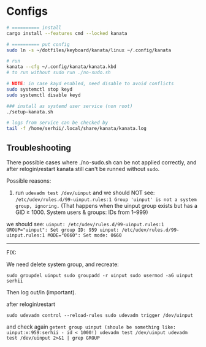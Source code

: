 # Configs

```bash
# ========== install
cargo install --features cmd --locked kanata

# ========== put config
sudo ln -s ~/dotfiles/keyboard/kanata/linux ~/.config/kanata

# run
kanata --cfg ~/.config/kanata/kanata.kbd
# to run without sudo run ./no-sudo.sh

# NOTE: in case kayd enabled, need disable to avoid conflicts
sudo systemctl stop keyd
sudo systemctl disable keyd

### install as systemd user service (non root)
./setup-kanata.sh

# logs from service can be checked by
tail -f /home/serhii/.local/share/kanata/kanata.log

```

## Troubleshooting

There possible cases where ./no-sudo.sh can be not applied correctly, and after relogin\restart
kanata still can't be runned without `sudo`.

Possible reasons:

1. run `udevadm test /dev/uinput` and we should NOT see:
   `/etc/udev/rules.d/99-uinput.rules:1 Group 'uinput' is not a system group, ignoring.` (That happens when the uinput group exists but has a GID ≥ 1000. System users & groups: IDs from 1–999)

we should see:
`uinput: /etc/udev/rules.d/99-uinput.rules:1 GROUP="uinput": Set group ID: 959
uinput: /etc/udev/rules.d/99-uinput.rules:1 MODE="0660": Set mode: 0660`

---

FIX:

We need delete system group, and recreate:

`sudo groupdel uinput
sudo groupadd -r uinput
sudo usermod -aG uinput serhii`

Then log out/in (important).

after relogin\restart

`sudo udevadm control --reload-rules
sudo udevadm trigger /dev/uinput`

and check again
`getent group uinput (shoule be something like: uinput:x:959:serhii - id < 1000!)
udevadm test /dev/uinput
udevadm test /dev/uinput 2>&1 | grep GROUP
`